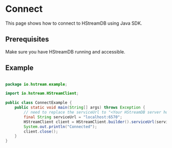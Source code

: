 # Connect

This page shows how to connect to HStreamDB using Java SDK.

## Prerequisites

Make sure you have HStreamDB running and accessible.

## Example

```java

package io.hstream.example;

import io.hstream.HStreamClient;

public class ConnectExample {
    public static void main(String[] args) throws Exception {
        // need to replace the serviceUrl to "<Your HStreamDB server host>:<Your HStreamDB server port>"
        final String serviceUrl = "localhost:6570";
        HStreamClient client = HStreamClient.builder().serviceUrl(serviceUrl).build();
        System.out.println("Connected");
        client.close();
    }
}


```
